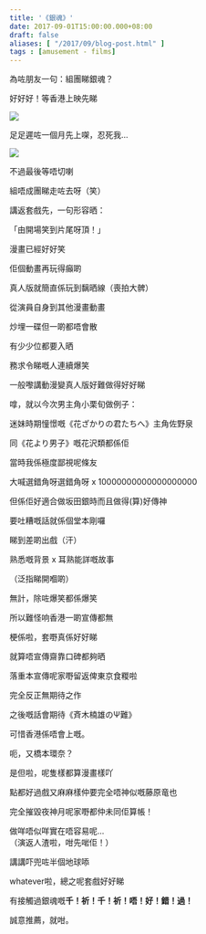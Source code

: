```yaml
---
title: '《銀魂》'
date: 2017-09-01T15:00:00.000+08:00
draft: false
aliases: [ "/2017/09/blog-post.html" ]
tags : [amusement - films]
---
```


為咗朋友一句：組團睇銀魂？  

好好好！等香港上映先睇

[![](https://c1.staticflickr.com/5/4332/23556085008_a8282db883_z.jpg)](https://c1.staticflickr.com/5/4332/23556085008_a8282db883_z.jpg)

足足遲咗一個月先上㗎，忍死我...

[![](https://c1.staticflickr.com/5/4407/36085750574_4c4079d2c6_z.jpg)](https://c1.staticflickr.com/5/4407/36085750574_4c4079d2c6_z.jpg)

不過最後等唔切喇

組唔成團睇走咗去呀（笑）

  

講返套戲先，一句形容晒：

「由開場笑到片尾呀頂！」

  

漫畫已經好好笑

佢個動畫再玩得癲啲

真人版就簡直係玩到黐晒線（喪拍大髀）

  

從演員自身到其他漫畫動畫

炒埋一碟但一啲都唔會散

有少少位都要入晒

務求令睇嘅人連續爆笑

  

一般嚟講動漫變真人版好難做得好好睇

嗱，就以今次男主角小栗旬做例子：

迷妹時期憧憬嘅《花ざかりの君たちへ》主角佐野泉

同《花より男子》嘅花沢類都係佢

當時我係極度鄙視呢條友

大喊選錯角呀選錯角呀 x 10000000000000000000

但係佢好適合做坂田銀時而且做得(算)好傳神

  

要吐糟嘅話就係個堂本剛囉

睇到差啲出戲（汗）

  

熟悉嘅背景 x 耳熟能詳嘅故事

（泛指睇開嗰啲）

無計，除咗爆笑都係爆笑

所以難怪响香港一啲宣傳都無

梗係啦，套嘢真係好好睇

就算唔宣傳齋靠口碑都夠晒

落重本宣傳呢家嘢留返俾東京食糉啦

完全反正無期待之作

  

之後嘅話會期待《斉木楠雄のΨ難》

可惜香港係唔會上嘅。

呃，又橋本環奈？

是但啦，呢隻樣都算漫畫樣吖

點都好過戲又麻麻樣仲要完全唔神似嘅藤原竜也

完全摧毀夜神月呢家嘢都仲未同佢算帳！

做咩唔似咩實在唔容易呢...  
（演返人渣啦，咁先啱佢！）

  

講講吓兜咗半個地球㖭

whatever啦，總之呢套戲好好睇

有接觸過銀魂嘅**千！祈！千！祈！唔！好！錯！過！**

  

誠意推薦，就咁。